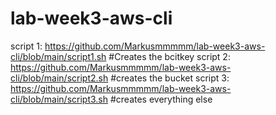 # lab-week3-aws-cli
script 1: https://github.com/Markusmmmmm/lab-week3-aws-cli/blob/main/script1.sh 
#Creates the bcitkey 
script 2: https://github.com/Markusmmmmm/lab-week3-aws-cli/blob/main/script2.sh
#creates the bucket 
script 3: https://github.com/Markusmmmmm/lab-week3-aws-cli/blob/main/script3.sh
#creates everything else
